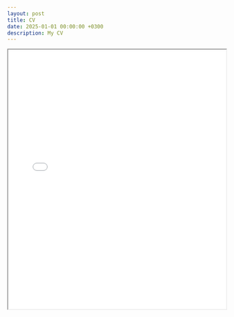 ```yaml
---
layout: post
title: CV
date: 2025-01-01 00:00:00 +0300
description: My CV
---
```


<iframe src="{{ site.baseurl }}/assets/JamesMannCV.pdf" width="100%" height="600px"></iframe>